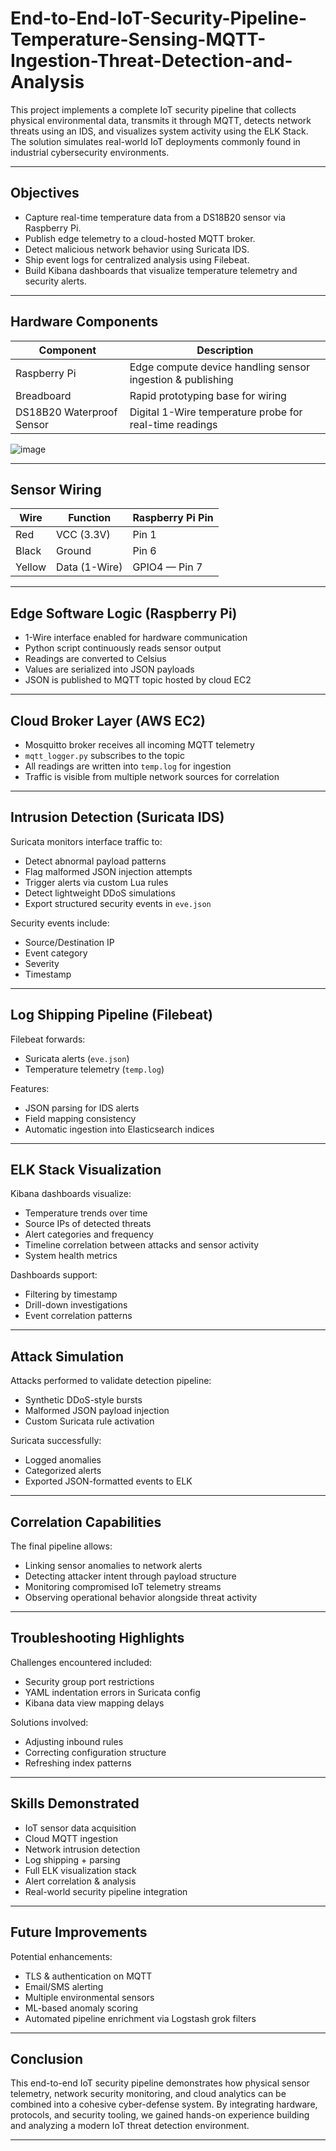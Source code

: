 # End-to-End-IoT-Security-Pipeline-Temperature-Sensing-MQTT-Ingestion-Threat-Detection-and-Analysis


This project implements a complete IoT security pipeline that collects physical environmental data, transmits it through MQTT, detects network threats using an IDS, and visualizes system activity using the ELK Stack. The solution simulates real-world IoT deployments commonly found in industrial cybersecurity environments.

---

##  Objectives
- Capture real-time temperature data from a DS18B20 sensor via Raspberry Pi.
- Publish edge telemetry to a cloud-hosted MQTT broker.
- Detect malicious network behavior using Suricata IDS.
- Ship event logs for centralized analysis using Filebeat.
- Build Kibana dashboards that visualize temperature telemetry and security alerts.

---

##  Hardware Components

| Component | Description |
|----------|-------------|
| Raspberry Pi | Edge compute device handling sensor ingestion & publishing |
| Breadboard | Rapid prototyping base for wiring |
| DS18B20 Waterproof Sensor | Digital 1-Wire temperature probe for real-time readings |
![image](https://github.com/user-attachments/assets/001a886b-96a7-42a3-906a-8b249236aafd)


---

## Sensor Wiring

| Wire | Function | Raspberry Pi Pin |
|------|----------|------------------|
| Red | VCC (3.3V) | Pin 1 |
| Black | Ground | Pin 6 |
| Yellow | Data (1-Wire) | GPIO4 — Pin 7 |

---

##  Edge Software Logic (Raspberry Pi)
- 1-Wire interface enabled for hardware communication
- Python script continuously reads sensor output
- Readings are converted to Celsius
- Values are serialized into JSON payloads
- JSON is published to MQTT topic hosted by cloud EC2

---

##  Cloud Broker Layer (AWS EC2)
- Mosquitto broker receives all incoming MQTT telemetry
- `mqtt_logger.py` subscribes to the topic
- All readings are written into `temp.log` for ingestion
- Traffic is visible from multiple network sources for correlation

---

##  Intrusion Detection (Suricata IDS)
Suricata monitors interface traffic to:
- Detect abnormal payload patterns
- Flag malformed JSON injection attempts
- Trigger alerts via custom Lua rules
- Detect lightweight DDoS simulations
- Export structured security events in `eve.json`

Security events include:
- Source/Destination IP
- Event category
- Severity
- Timestamp

---

##  Log Shipping Pipeline (Filebeat)
Filebeat forwards:
- Suricata alerts (`eve.json`)
- Temperature telemetry (`temp.log`)

Features:
- JSON parsing for IDS alerts
- Field mapping consistency
- Automatic ingestion into Elasticsearch indices

---

##  ELK Stack Visualization
Kibana dashboards visualize:
- Temperature trends over time
- Source IPs of detected threats
- Alert categories and frequency
- Timeline correlation between attacks and sensor activity
- System health metrics

Dashboards support:
- Filtering by timestamp
- Drill-down investigations
- Event correlation patterns

---

##  Attack Simulation
Attacks performed to validate detection pipeline:
- Synthetic DDoS-style bursts
- Malformed JSON payload injection
- Custom Suricata rule activation

Suricata successfully:
- Logged anomalies
- Categorized alerts
- Exported JSON-formatted events to ELK

---

##  Correlation Capabilities
The final pipeline allows:
- Linking sensor anomalies to network alerts
- Detecting attacker intent through payload structure
- Monitoring compromised IoT telemetry streams
- Observing operational behavior alongside threat activity

---

##  Troubleshooting Highlights
Challenges encountered included:
- Security group port restrictions
- YAML indentation errors in Suricata config
- Kibana data view mapping delays

Solutions involved:
- Adjusting inbound rules
- Correcting configuration structure
- Refreshing index patterns

---

## Skills Demonstrated
- IoT sensor data acquisition
- Cloud MQTT ingestion
- Network intrusion detection
- Log shipping + parsing
- Full ELK visualization stack
- Alert correlation & analysis
- Real-world security pipeline integration

---

##  Future Improvements
Potential enhancements:
- TLS & authentication on MQTT
- Email/SMS alerting
- Multiple environmental sensors
- ML-based anomaly scoring
- Automated pipeline enrichment via Logstash grok filters

---

## Conclusion
This end-to-end IoT security pipeline demonstrates how physical sensor telemetry, network security monitoring, and cloud analytics can be combined into a cohesive cyber-defense system. By integrating hardware, protocols, and security tooling, we gained hands-on experience building and analyzing a modern IoT threat detection environment.

---
